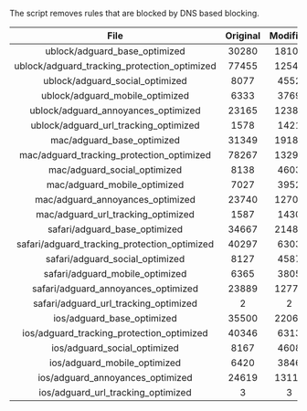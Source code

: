 The script removes rules that are blocked by DNS based blocking.


| File | Original | Modified |
|:----:|:-----:|:-----:|
| ublock/adguard_base_optimized | 30280 | 18101 |
| ublock/adguard_tracking_protection_optimized | 77455 | 12547 |
| ublock/adguard_social_optimized | 8077 | 4552 |
| ublock/adguard_mobile_optimized | 6333 | 3769 |
| ublock/adguard_annoyances_optimized | 23165 | 12383 |
| ublock/adguard_url_tracking_optimized | 1578 | 1421 |
| mac/adguard_base_optimized | 31349 | 19180 |
| mac/adguard_tracking_protection_optimized | 78267 | 13290 |
| mac/adguard_social_optimized | 8138 | 4603 |
| mac/adguard_mobile_optimized | 7027 | 3952 |
| mac/adguard_annoyances_optimized | 23740 | 12703 |
| mac/adguard_url_tracking_optimized | 1587 | 1430 |
| safari/adguard_base_optimized | 34667 | 21487 |
| safari/adguard_tracking_protection_optimized | 40297 | 6303 |
| safari/adguard_social_optimized | 8127 | 4587 |
| safari/adguard_mobile_optimized | 6365 | 3805 |
| safari/adguard_annoyances_optimized | 23889 | 12772 |
| safari/adguard_url_tracking_optimized | 2 | 2 |
| ios/adguard_base_optimized | 35500 | 22060 |
| ios/adguard_tracking_protection_optimized | 40346 | 6313 |
| ios/adguard_social_optimized | 8167 | 4608 |
| ios/adguard_mobile_optimized | 6420 | 3846 |
| ios/adguard_annoyances_optimized | 24619 | 13115 |
| ios/adguard_url_tracking_optimized | 3 | 3 |